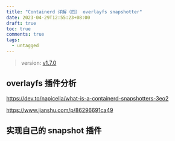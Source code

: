 ```yaml
---
title: "Containerd 详解（四） overlayfs snapshotter"
date: 2023-04-29T12:55:23+08:00
draft: true
toc: true
comments: true
tags:
  - untagged
---
```


> version: [v1.7.0](https://github.com/containerd/containerd/tree/v1.7.0)

## overlayfs 插件分析

https://dev.to/napicella/what-is-a-containerd-snapshotters-3eo2

https://www.jianshu.com/p/86296691ca49

## 实现自己的 snapshot 插件
